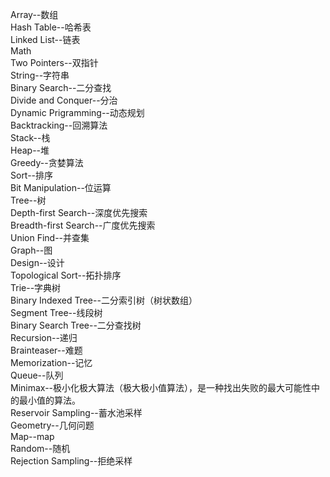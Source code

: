 Array--数组
</br>
Hash Table--哈希表
</br>
Linked List--链表
</br>
Math
</br>
Two Pointers--双指针
</br>
String--字符串
</br>
Binary Search--二分查找
</br>
Divide and Conquer--分治
</br>
Dynamic Prigramming--动态规划
</br>
Backtracking--回溯算法
</br>
Stack--栈
</br>
Heap--堆
</br>
Greedy--贪婪算法
</br>
Sort--排序
</br>
Bit Manipulation--位运算
</br>
Tree--树
</br>
Depth-first Search--深度优先搜索
</br>
Breadth-first Search--广度优先搜索
</br>
Union Find--并查集
</br>
Graph--图
</br>
Design--设计
</br>
Topological Sort--拓扑排序
</br>
Trie--字典树
</br>
Binary Indexed Tree--二分索引树（树状数组）
</br>
Segment Tree--线段树
</br>
Binary Search Tree--二分查找树
</br>
Recursion--递归
</br>
Brainteaser--难题
</br>
Memorization--记忆
</br>
Queue--队列
</br>
Minimax--极小化极大算法（极大极小值算法），是一种找出失败的最大可能性中的最小值的算法。
</br>
Reservoir Sampling--蓄水池采样
</br>
Geometry--几何问题
</br>
Map--map
</br>
Random--随机
</br>
Rejection Sampling--拒绝采样
</br>